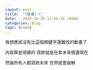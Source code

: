 ```yaml
---
layout: post
title:  "[動畫] C"
date:   2020-10-28 12:06:44 +0800
categories: Blog
tags: [Game]
---
```


我想應該沒有比這個關鍵字還難找的動畫了
 

內容算是很錶的 貸款就是在拿未來償還現在


然後所有人都貸款未來 世界就會崩解